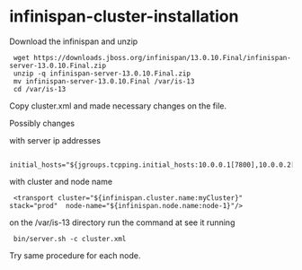 # infinispan-cluster-installation


Download the infinispan and unzip

     wget https://downloads.jboss.org/infinispan/13.0.10.Final/infinispan-server-13.0.10.Final.zip
     unzip -q infinispan-server-13.0.10.Final.zip
     mv infinispan-server-13.0.10.Final /var/is-13
     cd /var/is-13

Copy cluster.xml and made necessary changes on the file.

Possibly changes


with server ip addresses


     initial_hosts="${jgroups.tcpping.initial_hosts:10.0.0.1[7800],10.0.0.2[7800],10.0.0.3[7800],10.0.0.4[7800]}"
     

with cluster and node name


     <transport cluster="${infinispan.cluster.name:myCluster}" stack="prod"  node-name="${infinispan.node.name:node-1}"/>
     
     
on the /var/is-13 directory run the command at see it running 


     bin/server.sh -c cluster.xml


Try same procedure for each node.
